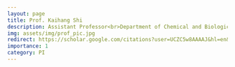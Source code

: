 ```yaml
---
layout: page
title: Prof. Kaihang Shi
description: Assistant Professor<br>Department of Chemical and Biological Enigneering
img: assets/img/prof_pic.jpg
redirect: https://scholar.google.com/citations?user=UCZC5w8AAAAJ&hl=en&authuser=1
importance: 1
category: PI
---
```

